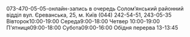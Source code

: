 073-470-05-05-онлайн-запись в очередь
Солом’янський районний відділ
 вул. Єреванська, 25, м. Київ
 (044) 242-54-51, 243-05-35
Вівторок10:00-19:00
Середа9:00-18:00
Четвер 10:00-19:00
П'ятниця09:00-18:00
Субота09:00-16:00
Обідня перерва 13-13:45

